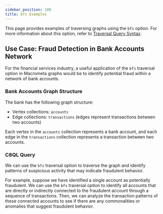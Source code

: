 ```yaml
---
sidebar_position: 100
title: bfs Examples
---
```


This page provides examples of traversing graphs using the `bfs` option. For more information about this option, refer to [Traversal Query Syntax](../graph-queries/traversal-queries/traversal-syntax.md).

## Use Case: Fraud Detection in Bank Accounts Network

For the financial services industry, a useful application of the `bfs` traversal option in Macrometa graphs would be to identify potential fraud within a network of bank accounts.

### Bank Accounts Graph Structure

The bank has the following graph structure:

- Vertex collections: `accounts`
- Edge collections: `transactions` (edges represent transactions between two accounts)

Each vertex in the `accounts` collection represents a bank account, and each edge in the `transactions` collection represents a transaction between two accounts.

### C8QL Query

We can use the `bfs` traversal option to traverse the graph and identify patterns of suspicious activity that may indicate fraudulent behavior. 

For example, suppose we have identified a single account as potentially fraudulent. We can use the `bfs` traversal option to identify all accounts that are directly or indirectly connected to the fraudulent account through a sequence of transactions. Then, we can analyze the transaction patterns of these connected accounts to see if there are any commonalities or anomalies that suggest fraudulent behavior.
